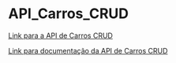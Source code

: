 # API_Carros_CRUD

[Link para a API de Carros CRUD](https://api-carros-crud-1.onrender.com)

[Link para documentação da API de Carros CRUD](https://documenter.getpostman.com/view/23566430/2sA3dyhB3V)
